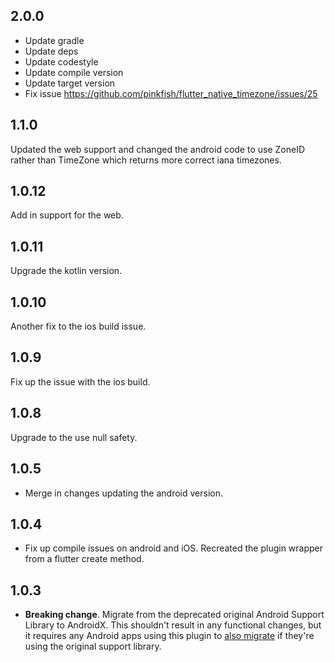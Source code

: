 ## 2.0.0

* Update gradle
* Update deps
* Update codestyle
* Update compile version
* Update target version
* Fix issue https://github.com/pinkfish/flutter_native_timezone/issues/25

## 1.1.0

Updated the web support and changed the android code
to use ZoneID rather than TimeZone which returns
more correct iana timezones.

## 1.0.12

Add in support for the web.

## 1.0.11

Upgrade the kotlin version.

## 1.0.10

Another fix to the ios build issue.

## 1.0.9

Fix up the issue with the ios build.

## 1.0.8

Upgrade to the use null safety.

## 1.0.5

* Merge in changes updating the android version.
  
## 1.0.4

* Fix up compile issues on android and iOS.  Recreated the
  plugin wrapper from a flutter create method.

## 1.0.3

* **Breaking change**. Migrate from the deprecated original Android Support
  Library to AndroidX. This shouldn't result in any functional changes, but it
  requires any Android apps using this plugin to [also
  migrate](https://developer.android.com/jetpack/androidx/migrate) if they're
  using the original support library.
